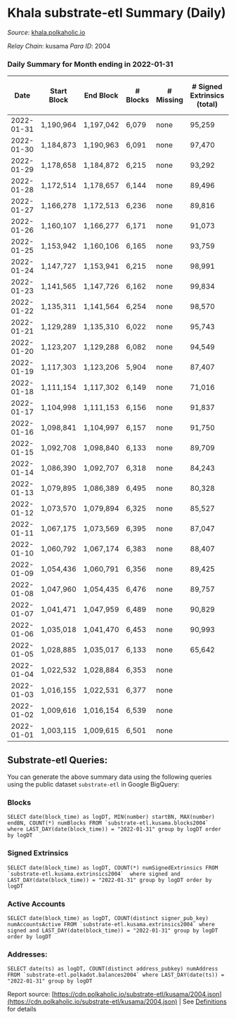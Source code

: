 # Khala substrate-etl Summary (Daily)

_Source_: [khala.polkaholic.io](https://khala.polkaholic.io)

*Relay Chain*: kusama
*Para ID*: 2004



### Daily Summary for Month ending in 2022-01-31


| Date | Start Block | End Block | # Blocks | # Missing | # Signed Extrinsics (total) | # Active Accounts | # Addresses with Balances | # Events | # Transfers | # XCM Transfers In | # XCM Transfers Out |
| ---- | ----------- | --------- | -------- | --------- | --------------------------- | ----------------- | ------------------------- | -------- | ----------- | ------------------ | ------------------- |
| 2022-01-31 | 1,190,964 | 1,197,042 | 6,079 | none  | 95,259 | 1,040 | 13,669 | 1,017,760 | 306 ($615,875.92) |   |   |
| 2022-01-30 | 1,184,873 | 1,190,963 | 6,091 | none  | 97,470 | 1,114 | 13,664 | 1,039,230 | 355 ($81,313.43) |   |   |
| 2022-01-29 | 1,178,658 | 1,184,872 | 6,215 | none  | 93,292 | 1,097 | 13,661 | 991,202 | 257 ($143,886.71) |   |   |
| 2022-01-28 | 1,172,514 | 1,178,657 | 6,144 | none  | 89,496 | 1,100 | 13,654 | 955,072 | 390 ($42,965.65) |   |   |
| 2022-01-27 | 1,166,278 | 1,172,513 | 6,236 | none  | 89,816 | 1,023 | 13,649 | 959,677 | 213 ($544,180.57) |   |   |
| 2022-01-26 | 1,160,107 | 1,166,277 | 6,171 | none  | 91,073 | 1,026 | 13,642 | 968,480 | 281 ($1,127,463.65) |   |   |
| 2022-01-25 | 1,153,942 | 1,160,106 | 6,165 | none  | 93,759 | 1,037 | 13,632 | 995,994 | 280 ($179,734.75) |   |   |
| 2022-01-24 | 1,147,727 | 1,153,941 | 6,215 | none  | 98,991 | 1,060 | 13,629 | 1,049,226 | 267 ($63,255.15) |   |   |
| 2022-01-23 | 1,141,565 | 1,147,726 | 6,162 | none  | 99,834 | 1,054 | 13,627 | 1,056,935 | 251 ($42,843.40) |   |   |
| 2022-01-22 | 1,135,311 | 1,141,564 | 6,254 | none  | 98,570 | 1,049 | 13,624 | 1,042,521 | 244 ($65,441.21) |   |   |
| 2022-01-21 | 1,129,289 | 1,135,310 | 6,022 | none  | 95,743 | 1,087 | 13,617 | 1,006,008 | 276 ($268,549.96) |   |   |
| 2022-01-20 | 1,123,207 | 1,129,288 | 6,082 | none  | 94,549 | 1,027 | 13,567 | 1,014,368 | 243 ($38,904.24) |   |   |
| 2022-01-19 | 1,117,303 | 1,123,206 | 5,904 | none  | 87,407 | 1,089 | 13,571 | 986,030 | 353 ($16,946.65) |   |   |
| 2022-01-18 | 1,111,154 | 1,117,302 | 6,149 | none  | 71,016 | 1,111 | 13,566 | 769,731 | 270 ($109,199.07) |   |   |
| 2022-01-17 | 1,104,998 | 1,111,153 | 6,156 | none  | 91,837 | 1,095 | 13,563 | 974,129 | 289 ($31,352.32) |   |   |
| 2022-01-16 | 1,098,841 | 1,104,997 | 6,157 | none  | 91,750 | 1,079 | 13,559 | 975,104 | 325 ($89,162.92) |   |   |
| 2022-01-15 | 1,092,708 | 1,098,840 | 6,133 | none  | 89,709 | 1,037 | 13,550 | 950,496 | 272 ($33,326.40) |   |   |
| 2022-01-14 | 1,086,390 | 1,092,707 | 6,318 | none  | 84,243 | 1,066 |  | 883,900 | 315 ($16,476.94) |   |   |
| 2022-01-13 | 1,079,895 | 1,086,389 | 6,495 | none  | 80,328 | 1,110 |  | 835,760 | 352 ($11,175.03) |   |   |
| 2022-01-12 | 1,073,570 | 1,079,894 | 6,325 | none  | 85,527 | 1,050 |  | 900,336 | 276 ($20,760.45) |   |   |
| 2022-01-11 | 1,067,175 | 1,073,569 | 6,395 | none  | 87,047 | 1,101 |  | 915,271 | 353 ($152,800.85) |   |   |
| 2022-01-10 | 1,060,792 | 1,067,174 | 6,383 | none  | 88,407 | 1,074 | 13,524 | 935,074 | 395 ($82,644.66) |   |   |
| 2022-01-09 | 1,054,436 | 1,060,791 | 6,356 | none  | 89,425 | 1,021 | 13,524 | 947,736 | 264 ($4,059.68) |   |   |
| 2022-01-08 | 1,047,960 | 1,054,435 | 6,476 | none  | 89,757 | 1,118 |  | 948,662 | 308 ($9,455.05) |   |   |
| 2022-01-07 | 1,041,471 | 1,047,959 | 6,489 | none  | 90,829 | 1,126 |  | 951,791 | 273 ($15,587.87) |   |   |
| 2022-01-06 | 1,035,018 | 1,041,470 | 6,453 | none  | 90,993 | 1,146 |  | 951,010 | 322 ($26,000.39) |   |   |
| 2022-01-05 | 1,028,885 | 1,035,017 | 6,133 | none  | 65,642 | 1,229 |  | 681,889 | 179 ($34,458.84) |   |   |
| 2022-01-04 | 1,022,532 | 1,028,884 | 6,353 | none  |  |  |  | 9 |   |   |   |
| 2022-01-03 | 1,016,155 | 1,022,531 | 6,377 | none  |  |  |  | 20 |   |   |   |
| 2022-01-02 | 1,009,616 | 1,016,154 | 6,539 | none  |  |  |  | 9 |   |   |   |
| 2022-01-01 | 1,003,115 | 1,009,615 | 6,501 | none  |  |  |  | 10 |   |   |   |

## Substrate-etl Queries:
You can generate the above summary data using the following queries using the public dataset `substrate-etl` in Google BigQuery:


### Blocks
```
SELECT date(block_time) as logDT, MIN(number) startBN, MAX(number) endBN, COUNT(*) numBlocks FROM `substrate-etl.kusama.blocks2004`  where LAST_DAY(date(block_time)) = "2022-01-31" group by logDT order by logDT
```


### Signed Extrinsics
```
SELECT date(block_time) as logDT, COUNT(*) numSignedExtrinsics FROM `substrate-etl.kusama.extrinsics2004`  where signed and LAST_DAY(date(block_time)) = "2022-01-31" group by logDT order by logDT
```


### Active Accounts
```
SELECT date(block_time) as logDT, COUNT(distinct signer_pub_key) numAccountsActive FROM `substrate-etl.kusama.extrinsics2004` where signed and LAST_DAY(date(block_time)) = "2022-01-31" group by logDT order by logDT
```


### Addresses:
```
SELECT date(ts) as logDT, COUNT(distinct address_pubkey) numAddress FROM `substrate-etl.polkadot.balances2004` where LAST_DAY(date(ts)) = "2022-01-31" group by logDT
```



Report source: [https://cdn.polkaholic.io/substrate-etl/kusama/2004.json](https://cdn.polkaholic.io/substrate-etl/kusama/2004.json) | See [Definitions](/DEFINITIONS.md) for details
